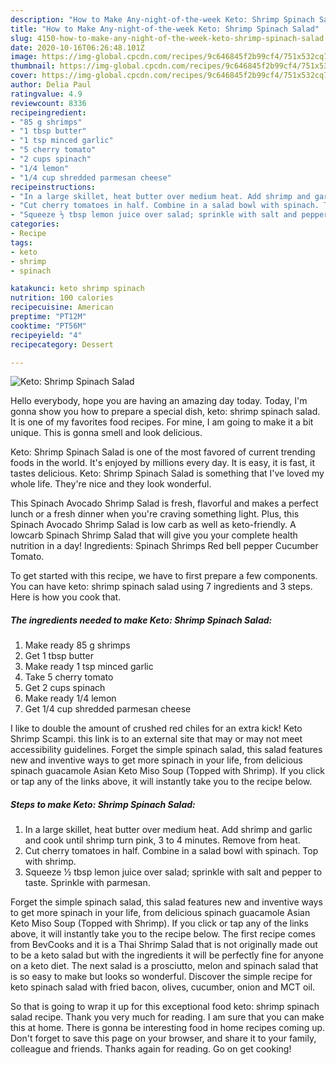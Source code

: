 ```yaml
---
description: "How to Make Any-night-of-the-week Keto: Shrimp Spinach Salad"
title: "How to Make Any-night-of-the-week Keto: Shrimp Spinach Salad"
slug: 4150-how-to-make-any-night-of-the-week-keto-shrimp-spinach-salad
date: 2020-10-16T06:26:48.101Z
image: https://img-global.cpcdn.com/recipes/9c646845f2b99cf4/751x532cq70/keto-shrimp-spinach-salad-recipe-main-photo.jpg
thumbnail: https://img-global.cpcdn.com/recipes/9c646845f2b99cf4/751x532cq70/keto-shrimp-spinach-salad-recipe-main-photo.jpg
cover: https://img-global.cpcdn.com/recipes/9c646845f2b99cf4/751x532cq70/keto-shrimp-spinach-salad-recipe-main-photo.jpg
author: Delia Paul
ratingvalue: 4.9
reviewcount: 8336
recipeingredient:
- "85 g shrimps"
- "1 tbsp butter"
- "1 tsp minced garlic"
- "5 cherry tomato"
- "2 cups spinach"
- "1/4 lemon"
- "1/4 cup shredded parmesan cheese"
recipeinstructions:
- "In a large skillet, heat butter over medium heat. Add shrimp and garlic and cook until shrimp turn pink, 3 to 4 minutes. Remove from heat."
- "Cut cherry tomatoes in half. Combine in a salad bowl with spinach. Top with shrimp."
- "Squeeze ½ tbsp lemon juice over salad; sprinkle with salt and pepper to taste. Sprinkle with parmesan."
categories:
- Recipe
tags:
- keto
- shrimp
- spinach

katakunci: keto shrimp spinach 
nutrition: 100 calories
recipecuisine: American
preptime: "PT12M"
cooktime: "PT56M"
recipeyield: "4"
recipecategory: Dessert

---
```



![Keto: Shrimp Spinach Salad](https://img-global.cpcdn.com/recipes/9c646845f2b99cf4/751x532cq70/keto-shrimp-spinach-salad-recipe-main-photo.jpg)

Hello everybody, hope you are having an amazing day today. Today, I'm gonna show you how to prepare a special dish, keto: shrimp spinach salad. It is one of my favorites food recipes. For mine, I am going to make it a bit unique. This is gonna smell and look delicious.

Keto: Shrimp Spinach Salad is one of the most favored of current trending foods in the world. It's enjoyed by millions every day. It is easy, it is fast, it tastes delicious. Keto: Shrimp Spinach Salad is something that I've loved my whole life. They're nice and they look wonderful.

This Spinach Avocado Shrimp Salad is fresh, flavorful and makes a perfect lunch or a fresh dinner when you&#39;re craving something light. Plus, this Spinach Avocado Shrimp Salad is low carb as well as keto-friendly. A lowcarb Spinach Shrimp Salad that will give you your complete health nutrition in a day! Ingredients: Spinach Shrimps Red bell pepper Cucumber Tomato.


To get started with this recipe, we have to first prepare a few components. You can have keto: shrimp spinach salad using 7 ingredients and 3 steps. Here is how you cook that.

<!--inarticleads1-->

##### The ingredients needed to make Keto: Shrimp Spinach Salad:

1. Make ready 85 g shrimps
1. Get 1 tbsp butter
1. Make ready 1 tsp minced garlic
1. Take 5 cherry tomato
1. Get 2 cups spinach
1. Make ready 1/4 lemon
1. Get 1/4 cup shredded parmesan cheese


I like to double the amount of crushed red chiles for an extra kick! Keto Shrimp Scampi. this link is to an external site that may or may not meet accessibility guidelines. Forget the simple spinach salad, this salad features new and inventive ways to get more spinach in your life, from delicious spinach guacamole Asian Keto Miso Soup (Topped with Shrimp). If you click or tap any of the links above, it will instantly take you to the recipe below. 

<!--inarticleads2-->

##### Steps to make Keto: Shrimp Spinach Salad:

1. In a large skillet, heat butter over medium heat. Add shrimp and garlic and cook until shrimp turn pink, 3 to 4 minutes. Remove from heat.
1. Cut cherry tomatoes in half. Combine in a salad bowl with spinach. Top with shrimp.
1. Squeeze ½ tbsp lemon juice over salad; sprinkle with salt and pepper to taste. Sprinkle with parmesan.


Forget the simple spinach salad, this salad features new and inventive ways to get more spinach in your life, from delicious spinach guacamole Asian Keto Miso Soup (Topped with Shrimp). If you click or tap any of the links above, it will instantly take you to the recipe below. The first recipe comes from BevCooks and it is a Thai Shrimp Salad that is not originally made out to be a keto salad but with the ingredients it will be perfectly fine for anyone on a keto diet. The next salad is a prosciutto, melon and spinach salad that is so easy to make but looks so wonderful. Discover the simple recipe for keto spinach salad with fried bacon, olives, cucumber, onion and MCT oil. 

So that is going to wrap it up for this exceptional food keto: shrimp spinach salad recipe. Thank you very much for reading. I am sure that you can make this at home. There is gonna be interesting food in home recipes coming up. Don't forget to save this page on your browser, and share it to your family, colleague and friends. Thanks again for reading. Go on get cooking!
